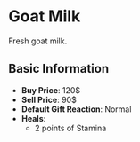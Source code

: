 # Goat Milk

Fresh goat milk.

## Basic Information

- **Buy Price**: 120$
- **Sell Price**: 90$
- **Default Gift Reaction**: Normal
- **Heals**:
  - 2 points of Stamina